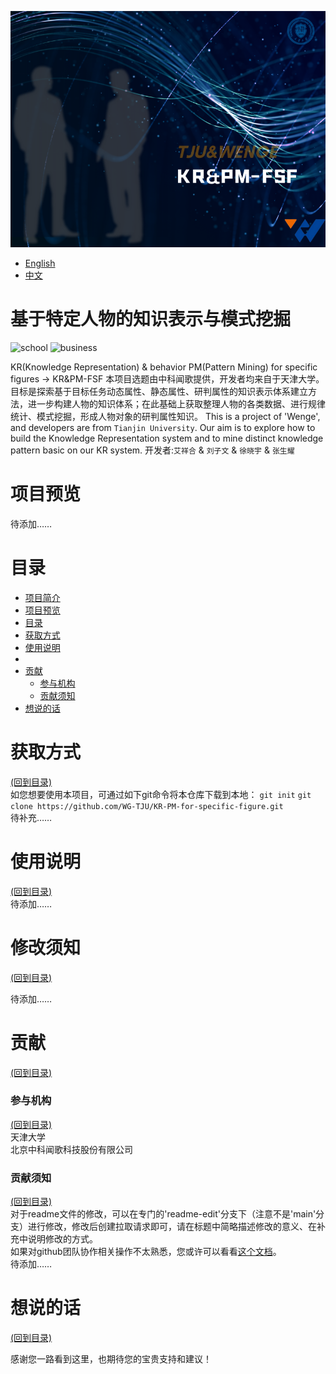 ![image](public/image/KR&PM-FSF.png)
- [English](README.md)
- [中文](README-CN.md)
<!-- Add banner here -->

# 基于特定人物的知识表示与模式挖掘

<!-- Add buttons here -->
![school](https://img.shields.io/badge/院校-天津大学-blue)
![business](https://img.shields.io/badge/实训企业-中科闻歌-orange)
<!-- Describe your project in brief -->
KR(Knowledge Representation) &amp; behavior PM(Pattern Mining) for specific figures → KR&PM-FSF
本项目选题由中科闻歌提供，开发者均来自于天津大学。目标是探索基于目标任务动态属性、静态属性、研判属性的知识表示体系建立方法，进一步构建人物的知识体系；在此基础上获取整理人物的各类数据、进行规律统计、模式挖掘，形成人物对象的研判属性知识。
This is a project of 'Wenge', and developers are from `Tianjin University`. Our aim is to explore how to build the Knowledge Representation system and to mine distinct knowledge pattern basic on our KR system. 
开发者:`艾祥合` & `刘子文` & `徐晓宇` & `张生耀`

# 项目预览

<!-- Add a demo for your project -->
待添加……
<!-- After you have written about your project, it is a good idea to have a demo/preview(**video/gif/screenshots** are good options) of your project so that people can know what to expect in your project. You could also add the demo in the previous section with the product description.
Here is a random GIF as a placeholder.
![Random GIF](https://media.giphy.com/media/ZVik7pBtu9dNS/giphy.gif) -->

# 目录

<!-- After you have introduced your project, it is a good idea to add a **Table of contents** or **TOC** as **cool** people say it. This would make it easier for people to navigate through your README and find exactly what they are looking for.
Here is a sample TOC(*wow! such cool!*) that is actually the TOC for this README. -->

- [项目简介](#基于特定人物的知识表示与模式挖掘)
- [项目预览](#项目预览)
- [目录](#目录)
- [获取方式](#获取方式)
- [使用说明](#使用说明)
- [](#development)
- [贡献](#贡献)
    - [参与机构](#参与机构)
    - [贡献须知](#贡献须知)
- [想说的话](#想说的话)

# 获取方式
[(回到目录)](#目录)  
如您想要使用本项目，可通过如下git命令将本仓库下载到本地：
```git init```
```git clone https://github.com/WG-TJU/KR-PM-for-specific-figure.git```  
待补充……

# 使用说明
[(回到目录)](#目录)  
待添加……
<!-- This is optional and it is used to give the user info on how to use the project after installation. This could be added in the Installation section also. -->

# 修改须知
[(回到目录)](#目录)  

待添加……
<!-- This is the place where you give instructions to developers on how to modify the code.
You could give **instructions in depth** of **how the code works** and how everything is put together.
You could also give specific instructions to how they can setup their development environment.
Ideally, you should keep the README simple. If you need to add more complex explanations, use a wiki. Check out [this wiki](https://github.com/navendu-pottekkat/nsfw-filter/wiki) for inspiration. -->

# 贡献
[(回到目录)](#目录)

<!-- This is where you can let people know how they can **contribute** to your project. Some of the ways are given below.
Also this shows how you can add subsections within a section. -->

### 参与机构
[(回到目录)](#目录)  
天津大学  
北京中科闻歌科技股份有限公司
<!-- Your project is gaining traction and it is being used by thousands of people(***with this README there will be even more***). Now it would be a good time to look for people or organisations to sponsor your project. This could be because you are not generating any revenue from your project and you require money for keeping the project alive.
You could add how people can sponsor your project in this section. Add your patreon or GitHub sponsor link here for easy access.
A good idea is to also display the sponsors with their organisation logos or badges to show them your love!(*Someday I will get a sponsor and I can show my love*) -->

### 贡献须知
[(回到目录)](#目录)  
对于readme文件的修改，可以在专门的'readme-edit'分支下（注意不是'main'分支）进行修改，修改后创建拉取请求即可，请在标题中简略描述修改的意义、在补充中说明修改的方式。  
如果对github团队协作相关操作不太熟悉，您或许可以看看[这个文档](https://docs.github.com/cn/get-started/quickstart/hello-world#merging-your-pull-request)。  
待添加……


# 想说的话
[(回到目录)](#目录)

<!-- Let's also add a footer because I love footers and also you **can** use this to convey important info.
Let's make it an image because by now you have realised that multimedia in images == cool(*please notice the subtle programming joke). -->
感谢您一路看到这里，也期待您的宝贵支持和建议！

<!-- Add the footer here -->

<!-- ![Footer](https://github.com/navendu-pottekkat/awesome-readme/blob/master/fooooooter.png) -->
